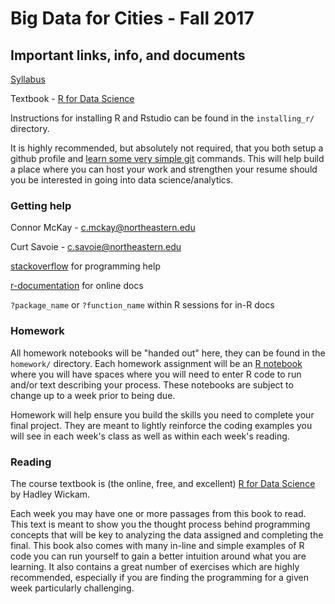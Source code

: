 # Big Data for Cities - Fall 2017

## Important links, info, and documents

[Syllabus](https://docs.google.com/document/d/1ExwtJAuy5prxz5vwfYboIybRVd7JXVOzVDsbiOGpyyU/edit?usp=sharing)

Textbook - [R for Data Science]()

Instructions for installing R and Rstudio can be found in the `installing_r/` directory.

It is highly recommended, but absolutely not required, that you both setup a github profile and [learn some very simple git](https://try.github.io/levels/1/challenges/1) commands. This will help build a place where you can host your work and strengthen your resume should you be interested in going into data science/analytics.

### Getting help
Connor McKay - c.mckay@northeastern.edu

Curt Savoie - c.savoie@northeastern.edu

[stackoverflow](stackoverflow.com) for programming help

[r-documentation](https://www.rdocumentation.org/) for online docs

`?package_name` or `?function_name` within R sessions for in-R docs

### Homework
All homework notebooks will be "handed out" here, they can be found in the `homework/` directory. Each homework assignment will be an [R notebook](http://rmarkdown.rstudio.com/r_notebooks.html) where you will have spaces where you will need to enter R code to run and/or text describing your process. These notebooks are subject to change up to a week prior to being due.

Homework will help ensure you build the skills you need to complete your final project. They are meant to lightly reinforce the coding examples you will see in each week's class as well as within each week's reading.

### Reading
The course textbook is (the online, free, and excellent) [R for Data Science](http://r4ds.had.co.nz/) by Hadley Wickam.

Each week you may have one or more passages from this book to read. This text is meant to show you the thought process behind programming concepts that will be key to analyzing the data assigned and completing the final. This book also comes with many in-line and simple examples of R code you can run yourself to gain a better intuition around what you are learning. It also contains a great number of exercises which are highly recommended, especially if you are finding the programming for a given week particularly challenging.
